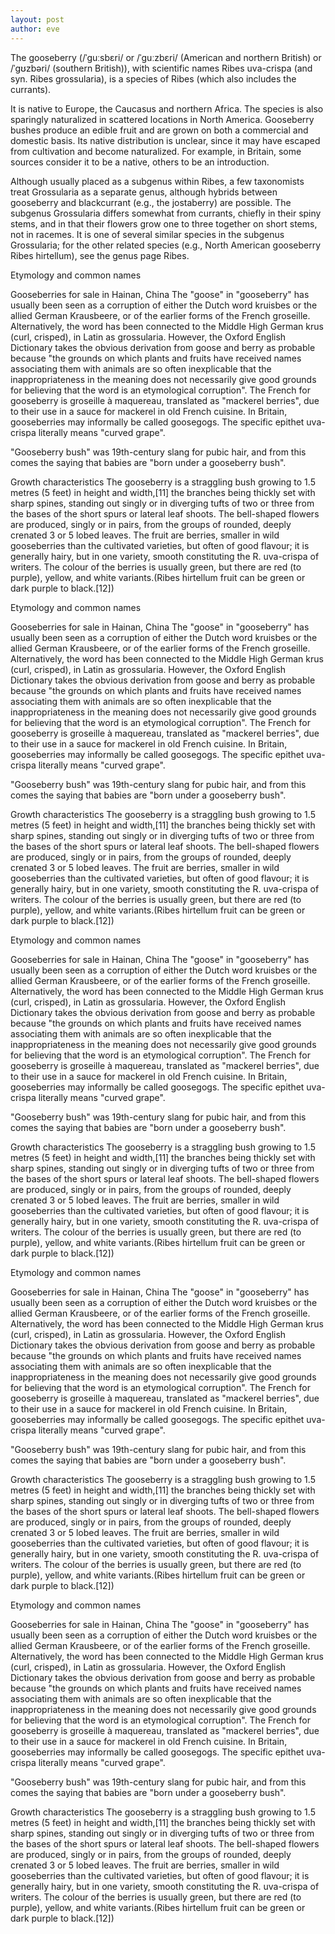 ```yaml
---
layout: post
author: eve
---
```


The gooseberry (/ˈɡuːsbɛri/ or /ˈɡuːzbɛri/ (American and northern British) or /ˈɡʊzbəri/ (southern British)), with scientific names Ribes uva-crispa (and syn. Ribes grossularia), is a species of Ribes (which also includes the currants).

<!--more-->

It is native to Europe, the Caucasus and northern Africa. The species is also sparingly naturalized in scattered locations in North America. Gooseberry bushes produce an edible fruit and are grown on both a commercial and domestic basis. Its native distribution is unclear, since it may have escaped from cultivation and become naturalized. For example, in Britain, some sources consider it to be a native, others to be an introduction.

Although usually placed as a subgenus within Ribes, a few taxonomists treat Grossularia as a separate genus, although hybrids between gooseberry and blackcurrant (e.g., the jostaberry) are possible. The subgenus Grossularia differs somewhat from currants, chiefly in their spiny stems, and in that their flowers grow one to three together on short stems, not in racemes. It is one of several similar species in the subgenus Grossularia; for the other related species (e.g., North American gooseberry Ribes hirtellum), see the genus page Ribes.

Etymology and common names

Gooseberries for sale in Hainan, China
The "goose" in "gooseberry" has usually been seen as a corruption of either the Dutch word kruisbes or the allied German Krausbeere, or of the earlier forms of the French groseille. Alternatively, the word has been connected to the Middle High German krus (curl, crisped), in Latin as grossularia. However, the Oxford English Dictionary takes the obvious derivation from goose and berry as probable because "the grounds on which plants and fruits have received names associating them with animals are so often inexplicable that the inappropriateness in the meaning does not necessarily give good grounds for believing that the word is an etymological corruption". The French for gooseberry is groseille à maquereau, translated as "mackerel berries", due to their use in a sauce for mackerel in old French cuisine. In Britain, gooseberries may informally be called goosegogs. The specific epithet uva-crispa literally means "curved grape".

"Gooseberry bush" was 19th-century slang for pubic hair, and from this comes the saying that babies are "born under a gooseberry bush".

Growth characteristics
The gooseberry is a straggling bush growing to 1.5 metres (5 feet) in height and width,[11] the branches being thickly set with sharp spines, standing out singly or in diverging tufts of two or three from the bases of the short spurs or lateral leaf shoots. The bell-shaped flowers are produced, singly or in pairs, from the groups of rounded, deeply crenated 3 or 5 lobed leaves. The fruit are berries, smaller in wild gooseberries than the cultivated varieties, but often of good flavour; it is generally hairy, but in one variety, smooth constituting the R. uva-crispa of writers. The colour of the berries is usually green, but there are red (to purple), yellow, and white variants.(Ribes hirtellum fruit can be green or dark purple to black.[12])

Etymology and common names

Gooseberries for sale in Hainan, China
The "goose" in "gooseberry" has usually been seen as a corruption of either the Dutch word kruisbes or the allied German Krausbeere, or of the earlier forms of the French groseille. Alternatively, the word has been connected to the Middle High German krus (curl, crisped), in Latin as grossularia. However, the Oxford English Dictionary takes the obvious derivation from goose and berry as probable because "the grounds on which plants and fruits have received names associating them with animals are so often inexplicable that the inappropriateness in the meaning does not necessarily give good grounds for believing that the word is an etymological corruption". The French for gooseberry is groseille à maquereau, translated as "mackerel berries", due to their use in a sauce for mackerel in old French cuisine. In Britain, gooseberries may informally be called goosegogs. The specific epithet uva-crispa literally means "curved grape".

"Gooseberry bush" was 19th-century slang for pubic hair, and from this comes the saying that babies are "born under a gooseberry bush".

Growth characteristics
The gooseberry is a straggling bush growing to 1.5 metres (5 feet) in height and width,[11] the branches being thickly set with sharp spines, standing out singly or in diverging tufts of two or three from the bases of the short spurs or lateral leaf shoots. The bell-shaped flowers are produced, singly or in pairs, from the groups of rounded, deeply crenated 3 or 5 lobed leaves. The fruit are berries, smaller in wild gooseberries than the cultivated varieties, but often of good flavour; it is generally hairy, but in one variety, smooth constituting the R. uva-crispa of writers. The colour of the berries is usually green, but there are red (to purple), yellow, and white variants.(Ribes hirtellum fruit can be green or dark purple to black.[12])

Etymology and common names

Gooseberries for sale in Hainan, China
The "goose" in "gooseberry" has usually been seen as a corruption of either the Dutch word kruisbes or the allied German Krausbeere, or of the earlier forms of the French groseille. Alternatively, the word has been connected to the Middle High German krus (curl, crisped), in Latin as grossularia. However, the Oxford English Dictionary takes the obvious derivation from goose and berry as probable because "the grounds on which plants and fruits have received names associating them with animals are so often inexplicable that the inappropriateness in the meaning does not necessarily give good grounds for believing that the word is an etymological corruption". The French for gooseberry is groseille à maquereau, translated as "mackerel berries", due to their use in a sauce for mackerel in old French cuisine. In Britain, gooseberries may informally be called goosegogs. The specific epithet uva-crispa literally means "curved grape".

"Gooseberry bush" was 19th-century slang for pubic hair, and from this comes the saying that babies are "born under a gooseberry bush".

Growth characteristics
The gooseberry is a straggling bush growing to 1.5 metres (5 feet) in height and width,[11] the branches being thickly set with sharp spines, standing out singly or in diverging tufts of two or three from the bases of the short spurs or lateral leaf shoots. The bell-shaped flowers are produced, singly or in pairs, from the groups of rounded, deeply crenated 3 or 5 lobed leaves. The fruit are berries, smaller in wild gooseberries than the cultivated varieties, but often of good flavour; it is generally hairy, but in one variety, smooth constituting the R. uva-crispa of writers. The colour of the berries is usually green, but there are red (to purple), yellow, and white variants.(Ribes hirtellum fruit can be green or dark purple to black.[12])

Etymology and common names

Gooseberries for sale in Hainan, China
The "goose" in "gooseberry" has usually been seen as a corruption of either the Dutch word kruisbes or the allied German Krausbeere, or of the earlier forms of the French groseille. Alternatively, the word has been connected to the Middle High German krus (curl, crisped), in Latin as grossularia. However, the Oxford English Dictionary takes the obvious derivation from goose and berry as probable because "the grounds on which plants and fruits have received names associating them with animals are so often inexplicable that the inappropriateness in the meaning does not necessarily give good grounds for believing that the word is an etymological corruption". The French for gooseberry is groseille à maquereau, translated as "mackerel berries", due to their use in a sauce for mackerel in old French cuisine. In Britain, gooseberries may informally be called goosegogs. The specific epithet uva-crispa literally means "curved grape".

"Gooseberry bush" was 19th-century slang for pubic hair, and from this comes the saying that babies are "born under a gooseberry bush".

Growth characteristics
The gooseberry is a straggling bush growing to 1.5 metres (5 feet) in height and width,[11] the branches being thickly set with sharp spines, standing out singly or in diverging tufts of two or three from the bases of the short spurs or lateral leaf shoots. The bell-shaped flowers are produced, singly or in pairs, from the groups of rounded, deeply crenated 3 or 5 lobed leaves. The fruit are berries, smaller in wild gooseberries than the cultivated varieties, but often of good flavour; it is generally hairy, but in one variety, smooth constituting the R. uva-crispa of writers. The colour of the berries is usually green, but there are red (to purple), yellow, and white variants.(Ribes hirtellum fruit can be green or dark purple to black.[12])

Etymology and common names

Gooseberries for sale in Hainan, China
The "goose" in "gooseberry" has usually been seen as a corruption of either the Dutch word kruisbes or the allied German Krausbeere, or of the earlier forms of the French groseille. Alternatively, the word has been connected to the Middle High German krus (curl, crisped), in Latin as grossularia. However, the Oxford English Dictionary takes the obvious derivation from goose and berry as probable because "the grounds on which plants and fruits have received names associating them with animals are so often inexplicable that the inappropriateness in the meaning does not necessarily give good grounds for believing that the word is an etymological corruption". The French for gooseberry is groseille à maquereau, translated as "mackerel berries", due to their use in a sauce for mackerel in old French cuisine. In Britain, gooseberries may informally be called goosegogs. The specific epithet uva-crispa literally means "curved grape".

"Gooseberry bush" was 19th-century slang for pubic hair, and from this comes the saying that babies are "born under a gooseberry bush".

Growth characteristics
The gooseberry is a straggling bush growing to 1.5 metres (5 feet) in height and width,[11] the branches being thickly set with sharp spines, standing out singly or in diverging tufts of two or three from the bases of the short spurs or lateral leaf shoots. The bell-shaped flowers are produced, singly or in pairs, from the groups of rounded, deeply crenated 3 or 5 lobed leaves. The fruit are berries, smaller in wild gooseberries than the cultivated varieties, but often of good flavour; it is generally hairy, but in one variety, smooth constituting the R. uva-crispa of writers. The colour of the berries is usually green, but there are red (to purple), yellow, and white variants.(Ribes hirtellum fruit can be green or dark purple to black.[12])
